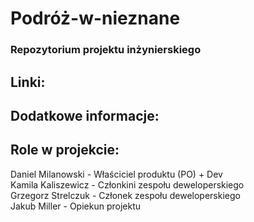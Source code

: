 # Podróż-w-nieznane
### Repozytorium projektu inżynierskiego
## Linki:


## Dodatkowe informacje:


## Role w projekcie:
Daniel Milanowski - Właściciel produktu (PO) + Dev  
Kamila Kaliszewicz - Członkini zespołu deweloperskiego  
Grzegorz Strelczuk - Członek zespołu deweloperskiego  
Jakub Miller - Opiekun projektu

